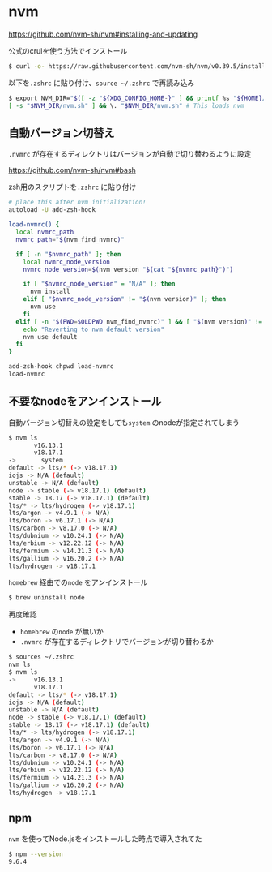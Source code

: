 # nvm

https://github.com/nvm-sh/nvm#installing-and-updating

公式のcrulを使う方法でインストール

```sh
$ curl -o- https://raw.githubusercontent.com/nvm-sh/nvm/v0.39.5/install.sh | bash
```

以下を`.zshrc` に貼り付け、`source ~/.zshrc` で再読み込み

```zsh
$ export NVM_DIR="$([ -z "${XDG_CONFIG_HOME-}" ] && printf %s "${HOME}/.nvm" || printf %s "${XDG_CONFIG_HOME}/nvm")"
[ -s "$NVM_DIR/nvm.sh" ] && \. "$NVM_DIR/nvm.sh" # This loads nvm
```

## 自動バージョン切替え

`.nvmrc` が存在するディレクトリはバージョンが自動で切り替わるように設定

https://github.com/nvm-sh/nvm#bash

zsh用のスクリプトを`.zshrc` に貼り付け

```sh
# place this after nvm initialization!
autoload -U add-zsh-hook

load-nvmrc() {
  local nvmrc_path
  nvmrc_path="$(nvm_find_nvmrc)"

  if [ -n "$nvmrc_path" ]; then
    local nvmrc_node_version
    nvmrc_node_version=$(nvm version "$(cat "${nvmrc_path}")")

    if [ "$nvmrc_node_version" = "N/A" ]; then
      nvm install
    elif [ "$nvmrc_node_version" != "$(nvm version)" ]; then
      nvm use
    fi
  elif [ -n "$(PWD=$OLDPWD nvm_find_nvmrc)" ] && [ "$(nvm version)" != "$(nvm version default)" ]; then
    echo "Reverting to nvm default version"
    nvm use default
  fi
}

add-zsh-hook chpwd load-nvmrc
load-nvmrc
```

## 不要なnodeをアンインストール

自動バージョン切替えの設定をしても`system` のnodeが指定されてしまう

```sh
$ nvm ls
       v16.13.1
       v18.17.1
->       system
default -> lts/* (-> v18.17.1)
iojs -> N/A (default)
unstable -> N/A (default)
node -> stable (-> v18.17.1) (default)
stable -> 18.17 (-> v18.17.1) (default)
lts/* -> lts/hydrogen (-> v18.17.1)
lts/argon -> v4.9.1 (-> N/A)
lts/boron -> v6.17.1 (-> N/A)
lts/carbon -> v8.17.0 (-> N/A)
lts/dubnium -> v10.24.1 (-> N/A)
lts/erbium -> v12.22.12 (-> N/A)
lts/fermium -> v14.21.3 (-> N/A)
lts/gallium -> v16.20.2 (-> N/A)
lts/hydrogen -> v18.17.1
```

`homebrew` 経由での`node` をアンインストール

```sh
$ brew uninstall node
```

再度確認

- `homebrew` の`node` が無いか
- `.nvmrc` が存在するディレクトリでバージョンが切り替わるか

```sh
$ sources ~/.zshrc
nvm ls
$ nvm ls
->     v16.13.1
       v18.17.1
default -> lts/* (-> v18.17.1)
iojs -> N/A (default)
unstable -> N/A (default)
node -> stable (-> v18.17.1) (default)
stable -> 18.17 (-> v18.17.1) (default)
lts/* -> lts/hydrogen (-> v18.17.1)
lts/argon -> v4.9.1 (-> N/A)
lts/boron -> v6.17.1 (-> N/A)
lts/carbon -> v8.17.0 (-> N/A)
lts/dubnium -> v10.24.1 (-> N/A)
lts/erbium -> v12.22.12 (-> N/A)
lts/fermium -> v14.21.3 (-> N/A)
lts/gallium -> v16.20.2 (-> N/A)
lts/hydrogen -> v18.17.1
```

## npm

`nvm` を使ってNode.jsをインストールした時点で導入されてた

```sh
$ npm --version
9.6.4
```
